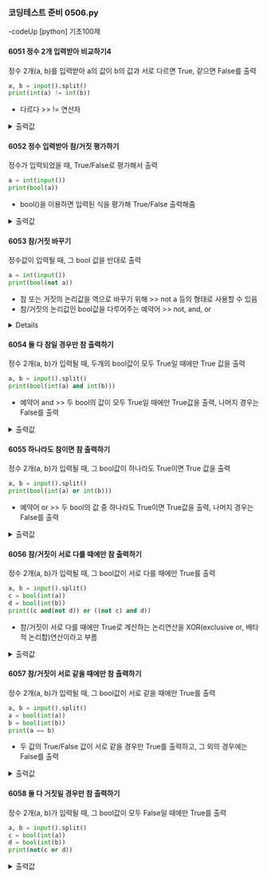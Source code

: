 ### 코딩테스트 준비 0506.py

-codeUp [python] 기초100제

#### 6051 정수 2개 입력받아 비교하기4
정수 2개(a, b)를 입력받아 a의 값이 b의 값과 서로 다르면 True, 같으면 False를 출력
```py
a, b = input().split()
print(int(a) != int(b))
```
* 다르다 >> != 연산자
<details><summary>출력값</summary>
  입력값 : 1 2
  
  ```py
  True
  ```
  
  </details>

#### 6052 정수 입력받아 참/거짓 평가하기
정수가 입력되었을 때, True/False로 평가해서 출력
```py
a = int(input())
print(bool(a))
```
* bool()을 이용하면 입력된 식을 평가해 True/False 출력해줌
<details><summary>출력값</summary>
  입력값 : 0
  
  ```py
  False
  ```
  
  </details>
  
#### 6053 참/거짓 바꾸기
정수값이 입력될 때, 그 bool 값을 반대로 출력
```py
a = int(input())
print(bool(not a))
```
* 참 또는 거짓의 논리값을 역으로 바꾸기 위해 >> not a 등의 형태로 사용할 수 있음
* 참/거짓의 논리값인 bool값을 다루어주는 예약어 >> not, and, or
<details><summar>출력값</summary>
  입력값 : 0
  
  ```py
  True
  ```
  
  </details>
  
#### 6054 둘 다 참일 경우만 참 출력하기
정수 2개(a, b)가 입력될 때, 두개의 bool값이 모두 True일 때에만 True 값을 출력
```py
a, b = input().split()
print(bool(int(a) and int(b)))
```
* 예약어 and >> 두 bool의 값이 모두 True일 때에만 True값을 출력, 나머지 경우는 False를 출력
<details><summary>출력값</summary>
  입력값 : 10 0
  
  ```py
  False
  ```
  
  </details>

#### 6055 하나라도 참이면 참 출력하기
정수 2개(a, b)가 입력될 때, 그 bool값이 하나라도 True이면 True 값을 출력
```py
a, b = input().split()
print(bool(int(a) or int(b)))
```
* 예약어 or >> 두 bool의 값 중 하나라도 True이면 True값을 출력, 나머지 경우는 False를 출력
<details><summary>출력값</summary>
  입력값 : 10 0
  
  ```py
  True
  ```
  
  </details>
  
#### 6056 참/거짓이 서로 다를 때에만 참 출력하기
정수 2개(a, b)가 입력될 때, 그 bool값이 서로 다를 때에만 True를 출력
```py
a, b = input().split()
c = bool(int(a))
d = bool(int(b))
print((c and(not d)) or ((not c) and d))
```
* 참/거짓이 서로 다를 때에만 True로 계산하는 논리연산을 XOR(exclusive or, 배타적 논리합)연산이라고 부름
<details><summary>출력값</summary>
  입력값 : 1 1
  
  ```py
  False
  ```
  
  </details>

#### 6057 참/거짓이 서로 같을 때에만 참 출력하기
정수 2개(a, b)가 입력될 때, 그 bool값이 서로 같을 때에만 True를 출력
```py
a, b = input().split()
a = bool(int(a))
b = bool(int(b))
print(a == b)
```
* 두 값의 True/False 값이 서로 같을 경우만 True를 출력하고, 그 외의 경우에는 False를 출력
<details><summary>출력값</summary>
  입력값 : 1 1
  
  ```py
  True
  ```
  
  </details>
  
#### 6058 둘 다 거짓일 경우만 참 출력하기
정수 2개(a, b)가 입력될 때, 그 bool값이 모두 False일 때에만 True를 출력
```py
a, b = input().split()
c = bool(int(a))
d = bool(int(b))
print(not(c or d))
```
<details><summary>출력값</summary>
  입력값 : 0 0
  
  ```py
  True
  ```
  
  </details>
  
